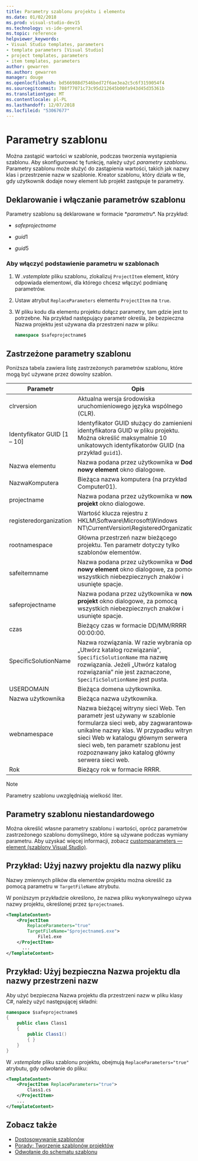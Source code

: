 ```yaml
---
title: Parametry szablonu projektu i elementu
ms.date: 01/02/2018
ms.prod: visual-studio-dev15
ms.technology: vs-ide-general
ms.topic: reference
helpviewer_keywords:
- Visual Studio templates, parameters
- template parameters [Visual Studio]
- project templates, parameters
- item templates, parameters
author: gewarren
ms.author: gewarren
manager: douge
ms.openlocfilehash: bd566988d7546bed72f6ae3ea2c5c6f3159054f4
ms.sourcegitcommit: 708f77071c73c95d212645b00fa943d45d35361b
ms.translationtype: MT
ms.contentlocale: pl-PL
ms.lasthandoff: 12/07/2018
ms.locfileid: "53067677"
---
```

# <a name="template-parameters"></a>Parametry szablonu

Można zastąpić wartości w szablonie, podczas tworzenia wystąpienia szablonu. Aby skonfigurować tę funkcję, należy użyć *parametry szablonu*. Parametry szablonu może służyć do zastąpienia wartości, takich jak nazwy klas i przestrzenie nazw w szablonie. Kreator szablonu, który działa w tle, gdy użytkownik dodaje nowy element lub projekt zastępuje te parametry.

## <a name="declaring-and-enabling-template-parameters"></a>Deklarowanie i włączanie parametrów szablonu

Parametry szablonu są deklarowane w formacie $*parametru*$. Na przykład:

- $safeprojectname$

- $guid1$

- $guid5$

### <a name="to-enable-parameter-substitution-in-templates"></a>Aby włączyć podstawienie parametru w szablonach

1. W *.vstemplate* pliku szablonu, zlokalizuj `ProjectItem` element, który odpowiada elementowi, dla którego chcesz włączyć podmianę parametrów.

1. Ustaw atrybut `ReplaceParameters` elementu `ProjectItem` na `true`.

1. W pliku kodu dla elementu projektu dołącz parametry, tam gdzie jest to potrzebne. Na przykład następujący parametr określa, że bezpieczna Nazwa projektu jest używana dla przestrzeni nazw w pliku:

    ```csharp
    namespace $safeprojectname$
    ```

## <a name="reserved-template-parameters"></a>Zastrzeżone parametry szablonu

Poniższa tabela zawiera listę zastrzeżonych parametrów szablonu, które mogą być używane przez dowolny szablon.

|Parametr|Opis|
|---------------|-----------------|
|clrversion|Aktualna wersja środowiska uruchomieniowego języka wspólnego (CLR).|
|Identyfikator GUID [1 – 10]|Identyfikator GUID służący do zamienienia identyfikatora GUID w pliku projektu. Można określić maksymalnie 10 unikatowych identyfikatorów GUID (na przykład `guid1`).|
|Nazwa elementu|Nazwa podana przez użytkownika w **Dodaj nowy element** okno dialogowe.|
|NazwaKomputera|Bieżąca nazwa komputera (na przykład Computer01).|
|projectname|Nazwa podana przez użytkownika w **nowy projekt** okno dialogowe.|
|registeredorganization|Wartość klucza rejestru z HKLM\Software\Microsoft\Windows NT\CurrentVersion\RegisteredOrganization.|
|rootnamespace|Główna przestrzeń nazw bieżącego projektu. Ten parametr dotyczy tylko szablonów elementów.|
|safeitemname|Nazwa podana przez użytkownika w **Dodaj nowy element** okno dialogowe, za pomocą wszystkich niebezpiecznych znaków i usunięte spacje.|
|safeprojectname|Nazwa podana przez użytkownika w **nowy projekt** okno dialogowe, za pomocą wszystkich niebezpiecznych znaków i usunięte spacje.|
|czas|Bieżący czas w formacie DD/MM/RRRR 00:00:00.|
|SpecificSolutionName|Nazwa rozwiązania. W razie wybrania opcji „Utwórz katalog rozwiązania”, `SpecificSolutionName` ma nazwę rozwiązania. Jeżeli „Utwórz katalog rozwiązania” nie jest zaznaczone, `SpecificSolutionName` jest pusta.|
|USERDOMAIN|Bieżąca domena użytkownika.|
|Nazwa użytkownika|Bieżąca nazwa użytkownika.|
|webnamespace|Nazwa bieżącej witryny sieci Web. Ten parametr jest używany w szablonie formularza sieci web, aby zagwarantować unikalne nazwy klas. W przypadku witryny sieci Web w katalogu głównym serwera sieci web, ten parametr szablonu jest rozpoznawany jako katalog główny serwera sieci web.|
|Rok|Bieżący rok w formacie RRRR.|

> [!NOTE]
> Parametry szablonu uwzględniają wielkość liter.

## <a name="custom-template-parameters"></a>Parametry szablonu niestandardowego

Można określić własne parametry szablonu i wartości, oprócz parametrów zastrzeżonego szablonu domyślnego, które są używane podczas wymiany parametru. Aby uzyskać więcej informacji, zobacz [customparameters — element (szablony Visual Studio)](../extensibility/customparameters-element-visual-studio-templates.md).

## <a name="example-use-the-project-name-for-a-file-name"></a>Przykład: Użyj nazwy projektu dla nazwy pliku

Nazwy zmiennych plików dla elementów projektu można określić za pomocą parametru w `TargetFileName` atrybutu.

W poniższym przykładzie określono, że nazwa pliku wykonywalnego używa nazwy projektu, określonej przez `$projectname$`.

```xml
<TemplateContent>
    <ProjectItem
        ReplaceParameters="true"
        TargetFileName="$projectname$.exe">
            File1.exe
    </ProjectItem>
      ...
</TemplateContent>
```

## <a name="example-use-the-safe-project-name-for-the-namespace-name"></a>Przykład: Użyj bezpieczna Nazwa projektu dla nazwy przestrzeni nazw

Aby użyć bezpieczna Nazwa projektu dla przestrzeni nazw w pliku klasy C#, należy użyć następującej składni:

```csharp
namespace $safeprojectname$
{
    public class Class1
    {
        public Class1()
        { }
    }
}
```

W *.vstemplate* pliku szablonu projektu, obejmują `ReplaceParameters="true"` atrybutu, gdy odwołanie do pliku:

```xml
<TemplateContent>
    <ProjectItem ReplaceParameters="true">
        Class1.cs
    </ProjectItem>
    ...
</TemplateContent>
```

## <a name="see-also"></a>Zobacz także

- [Dostosowywanie szablonów](../ide/customizing-project-and-item-templates.md)
- [Porady: Tworzenie szablonów projektów](../ide/how-to-create-project-templates.md)
- [Odwołanie do schematu szablonu](../extensibility/visual-studio-template-schema-reference.md)
